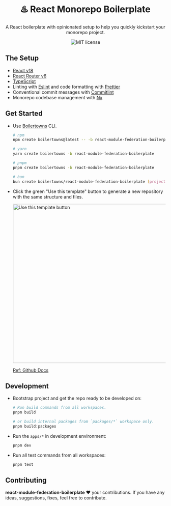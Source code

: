 <h1 align="center">♨️ React Monorepo Boilerplate</h1>

<div align="center">
  <p>
    A React boilerplate with opinionated setup to help you quickly kickstart your monorepo project.
  </p>
  <img src="https://img.shields.io/github/license/boilertowns/react-module-federation-boilerplate?style=flat-square" alt="MIT license" >
</div>

## The Setup

- [React v18][react-url]
- [React Router v6][react-router-url]
- [TypeScript][typescript-url]
- Linting with [Eslint][eslint-url] and code formatting with [Prettier][prettier-url]
- Conventional commit messages with [Commitlint][commitlint-url]
- Monorepo codebase management with [Nx][nx-url]

## Get Started

- Use [Boilertowns](https://github.com/boilertowns/create-boilertowns) CLI.

  ```sh
  # npm
  npm create boilertowns@latest -- -b react-module-federation-boilerplate

  # yarn
  yarn create boilertowns -b react-module-federation-boilerplate

  # pnpm
  pnpm create boilertowns -b react-module-federation-boilerplate

  # bun
  bun create boilertowns/react-module-federation-boilerplate [project-name]
  ```

- Click the green "Use this template" button to generate a new repository with the same structure and files.

  <img src="https://docs.github.com/assets/cb-36544/images/help/repository/use-this-template-button.png" alt="Use this template button" width="500">

  [Ref: Github Docs](https://docs.github.com/en/repositories/creating-and-managing-repositories/creating-a-repository-from-a-template)

## Development

- Bootstrap project and get the repo ready to be developed on:

  ```sh
  # Run build commands from all workspaces.
  pnpm build

  # or build internal packages from `packages/*` workspace only.
  pnpm build:packages
  ```

- Run the `apps/*` in development environment:

  ```sh
  pnpm dev
  ```

- Run all test commands from all workspaces:

  ```sh
  pnpm test
  ```

## Contributing

**react-module-federation-boilerplate** ❤️ your contributions. If you have any ideas, suggestions, fixes, feel free to contribute.

[react-url]: https://beta.reactjs.org
[react-router-url]: https://reactrouter.com
[typescript-url]: https://www.typescriptlang.org
[babel-url]: https://babeljs.io
[webpack-url]: https://webpack.js.org
[eslint-url]: https://eslint.org
[commitlint-url]: https://github.com/conventional-changelog/commitlint
[prettier-url]: https://prettier.io
[nx-url]: https://nx.dev
